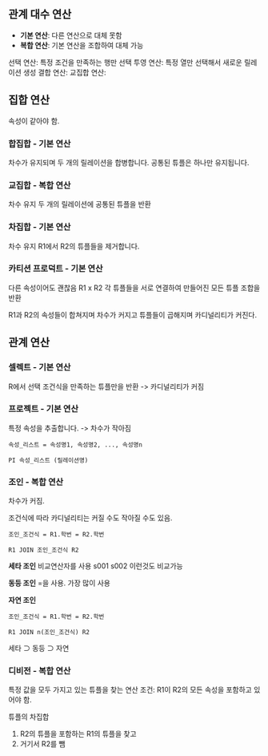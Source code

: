 ## 관계 대수 연산


- **기본 연산**: 다른 연산으로 대체 못함
- **복합 연산**: 기본 연산을 조합하여 대체 가능


선택 연산: 특정 조건을 만족하는 행만 선택
투영 연산: 특정 열만 선택해서 새로운 릴레이션 생성
결합 연산:
교집합 연산:

## 집합 연산
속성이 같아야 함.
### 합집합 - 기본 연산
차수가 유지되며
두 개의 릴레이션을 합병합니다. 공통된 튜플은 하나만 유지됩니다.
### 교집합 - 복합 연산
차수 유지
두 개의 릴레이션에 공통된 튜플을 반환
### 차집합 - 기본 연산
차수 유지
R1에서 R2의 튜플들을 제거합니다.
### 카티션 프로덕트 - 기본 연산
다른 속성이어도 괜찮음
R1 x R2 각 튜플들을 서로 연결하여 만들어진 모든 튜플 조합을 반환

R1과 R2의 속성들이 합쳐지며 차수가 커지고
튜플들이 곱해지며 카디널리티가 커진다.

## 관계 연산
### 셀렉트 - 기본 연산
R에서 선택 조건식을 만족하는 튜플만을 반환
-> 카디널리티가 커짐
### 프로젝트 - 기본 연산
특정 속성을 추출합니다.
-> 차수가 작아짐

```
속성_리스트 = 속성명1, 속성명2, ..., 속성명n

PI 속성_리스트 (릴레이션명)
```

### 조인 - 복합 연산
차수가 커짐.

조건식에 따라 카디널리티는 커질 수도 작아질 수도 있음.

```
조인_조건식 = R1.학번 = R2.학번

R1 JOIN 조인_조건식 R2
```

**세타 조인**
비교연산자를 사용
s001 s002 이런것도 비교가능

**동등 조인**
=을 사용. 가장 많이 사용

**자연 조인**

```
조인_조건식 = R1.학번 = R2.학번

R1 JOIN n(조인_조건식) R2
```

세타 ⊃ 동등 ⊃ 자연

### 디비전 - 복합 연산
특정 값을 모두 가지고 있는 튜플을 찾는 연산
조건: R1이 R2의 모든 속성을 포함하고 있어야 함.

튜플의 차집합

1. R2의 튜플을 포함하는 R1의 튜플을 찾고
2. 거기서 R2를 뺌

